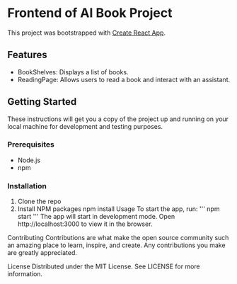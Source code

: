 # Frontend of AI Book Project

This project was bootstrapped with [Create React App](https://github.com/facebook/create-react-app).

## Features

- BookShelves: Displays a list of books.
- ReadingPage: Allows users to read a book and interact with an assistant.

## Getting Started

These instructions will get you a copy of the project up and running on your local machine for development and testing purposes.

### Prerequisites

- Node.js
- npm

### Installation

1. Clone the repo
2. Install NPM packages
npm install
Usage
To start the app, run:
'''
npm start
'''
The app will start in development mode. Open http://localhost:3000 to view it in the browser.

Contributing
Contributions are what make the open source community such an amazing place to learn, inspire, and create. Any contributions you make are greatly appreciated.

License
Distributed under the MIT License. See LICENSE for more information.
